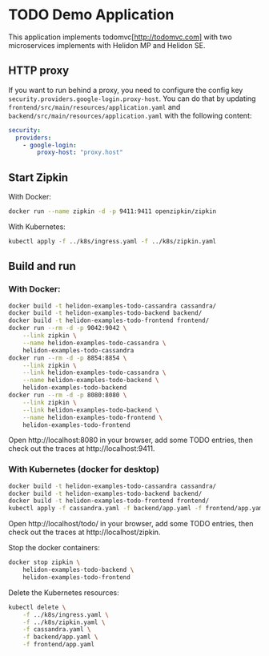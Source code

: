 # TODO Demo Application

This application implements todomvc[http://todomvc.com] with two microservices
implements with Helidon MP and Helidon SE.

## HTTP proxy

If you want to run behind a proxy, you need to configure the config key
 `security.providers.google-login.proxy-host`. You can do that by updating
 `frontend/src/main/resources/application.yaml` and
 `backend/src/main/resources/application.yaml` with the following content:
```yaml
security:
  providers:
    - google-login:
        proxy-host: "proxy.host"
```

## Start Zipkin

With Docker:
```bash
docker run --name zipkin -d -p 9411:9411 openzipkin/zipkin
```

With Kubernetes:
```bash
kubectl apply -f ../k8s/ingress.yaml -f ../k8s/zipkin.yaml
```

## Build and run

### With Docker:
```bash
docker build -t helidon-examples-todo-cassandra cassandra/
docker build -t helidon-examples-todo-backend backend/
docker build -t helidon-examples-todo-frontend frontend/
docker run --rm -d -p 9042:9042 \
    --link zipkin \
    --name helidon-examples-todo-cassandra \
    helidon-examples-todo-cassandra
docker run --rm -d -p 8854:8854 \
    --link zipkin \
    --link helidon-examples-todo-cassandra \
    --name helidon-examples-todo-backend \
    helidon-examples-todo-backend
docker run --rm -d -p 8080:8080 \
    --link zipkin \
    --link helidon-examples-todo-backend \
    --name helidon-examples-todo-frontend \
    helidon-examples-todo-frontend
```

Open http://localhost:8080 in your browser, add some TODO entries, then check
 out the traces at http://localhost:9411.

### With Kubernetes (docker for desktop)

```bash
docker build -t helidon-examples-todo-cassandra cassandra/
docker build -t helidon-examples-todo-backend backend/
docker build -t helidon-examples-todo-frontend frontend/
kubectl apply -f cassandra.yaml -f backend/app.yaml -f frontend/app.yaml
```

Open http://localhost/todo/ in your browser, add some TODO entries, then
 check out the traces at http://localhost/zipkin.

Stop the docker containers:
```bash
docker stop zipkin \
    helidon-examples-todo-backend \
    helidon-examples-todo-frontend
```

Delete the Kubernetes resources:
```bash
kubectl delete \
    -f ../k8s/ingress.yaml \
    -f ../k8s/zipkin.yaml \
    -f cassandra.yaml \
    -f backend/app.yaml \
    -f frontend/app.yaml
```